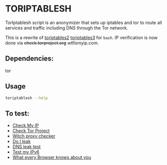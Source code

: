 # TORIPTABLESH

TorIptablesh script is an anonymizer that sets up iptables and tor to route all services and traffic including DNS through the Tor network.

This is a rewrite of [toriptables2](https://github.com/ruped24/toriptables2) [toriptables3](https://github.com/keur/toriptables3) for `bash`. IP verification is now done via ~~check.torproject.org~~ wtfismyip.com.

## Dependencies:
tor

## Usage
```bash
toriptablesh --help
```
## To test:
* [Check My IP](http://www.check-my-ip.net)
* [Check Tor Project](https://check.torproject.org)
* [Witch proxy checker](http://witch.valdikss.org.ru)
* [Do I leak](http://www.doileak.com/)
* [DNS leak test](http://dnsleaktest.com)
* [Test my IPv6](http://testmyipv6.com/)
* [What every Browser knows about you](http://webkay.robinlinus.com/)



